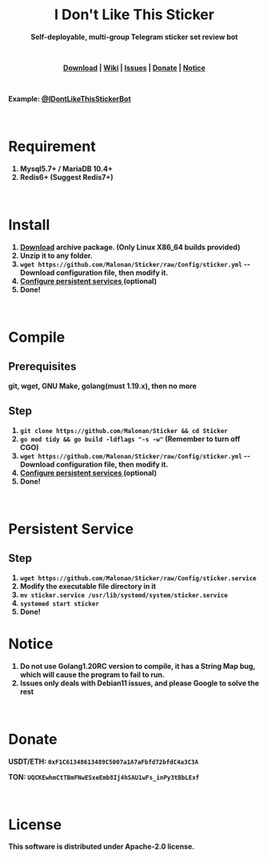 # <center><strong>I Don't Like This Sticker</strong></center>

<p align="center"><strong>Self-deployable, multi-group Telegram sticker set review bot<strong></p>


<br>
<p align="center"><a href="https://github.com/Malonan/Sticker/releases">Download</a> | <a href="https://github.com/Malonan/Sticker/tree/master/wiki">Wiki</a> | <a href="https://github.com/Malonan/Sticker/issues">Issues</a> | <a href="https://github.com//Malonan/Sticker#Donate">Donate</a> | <a href="https://github.com//Malonan/Sticker#Notice">Notice</a></p>

<br>

Example: <a href="https://t.me/IDontLikeThisStickerBot">@IDontLikeThisStickerBot</a>

<br>

# Requirement
1. Mysql5.7+ / MariaDB 10.4+
2. Redis6+ (Suggest Redis7+)

<br>

# Install
1. <a href="https://github.com/Malonan/Sticker/releases">Download</a> archive package. (Only Linux X86_64 builds provided)
2. Unzip it to any folder.
3. `wget https://github.com/Malonan/Sticker/raw/Config/sticker.yml` -- Download configuration file, then modify it.
4. <a href="https://github.com//Malonan/Sticker#persistent-service">Configure persistent services </a> (optional)
5. Done!

<br>

# Compile

## Prerequisites

git, wget, GNU Make, golang(must 1.19.x), then no more
<br>

## Step
1. `git clone https://github.com/Malonan/Sticker && cd Sticker`
2. `go mod tidy && go build -ldflags "-s -w"` (Remember to turn off CGO)
3. `wget https://github.com/Malonan/Sticker/raw/Config/sticker.yml` -- Download configuration file, then modify it.
4. <a href="https://github.com//Malonan/Sticker#persistent-service">Configure persistent services </a> (optional)
5. Done!

<br>

# Persistent Service
## Step

1. `wget https://github.com/Malonan/Sticker/raw/Config/sticker.service`
2. Modify the executable file directory in it
3. `mv sticker.service /usr/lib/systemd/system/sticker.service`
4. `systemed start sticker`
5. Done!

# Notice

1. Do not use Golang1.20RC version to compile, it has a String Map bug, which will cause the program to fail to run.
2. Issues only deals with Debian11 issues, and please Google to solve the rest


<br>

# Donate

USDT/ETH: `0xF1C61348613489C5007a1A7aFbfd72bfdC4a3C3A`

TON: `UQCKEwhmCtTBmFNwESxeEmb8Ij4hSAU1wFs_inPy3tBbLExf`


<br>

# License
This software is distributed under Apache-2.0 license.